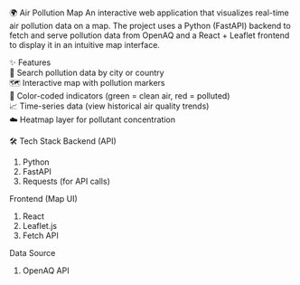 🌍 Air Pollution Map
An interactive web application that visualizes real-time air pollution data on a map.
The project uses a Python (FastAPI) backend to fetch and serve pollution data from OpenAQ and a React + Leaflet frontend to display it in an intuitive map interface.

✨ Features \
🔎 Search pollution data by city or country \
🗺️ Interactive map with pollution markers \
🎨 Color-coded indicators (green = clean air, red = polluted) \
📈 Time-series data (view historical air quality trends) \
☁️ Heatmap layer for pollutant concentration 

🛠️ Tech Stack
Backend (API)
1. Python
2. FastAPI
3. Requests (for API calls)

Frontend (Map UI)
1. React
2. Leaflet.js
3. Fetch API

Data Source
1. OpenAQ API

